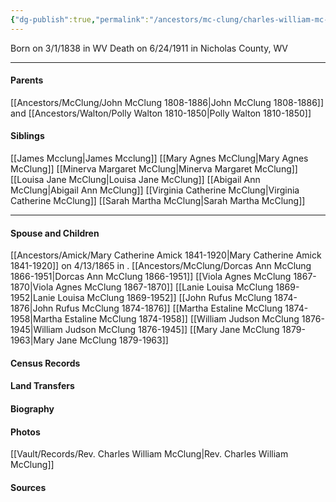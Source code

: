 ```yaml
---
{"dg-publish":true,"permalink":"/ancestors/mc-clung/charles-william-mc-clung-1838-1911/","tags":["Charles-William-McClung"]}
---
```


Born on  3/1/1838 in WV
Death on 6/24/1911 in Nicholas County, WV

---
#### Parents

[[Ancestors/McClung/John McClung 1808-1886\|John McClung 1808-1886]] and [[Ancestors/Walton/Polly Walton 1810-1850\|Polly Walton 1810-1850]]
#### Siblings
[[James Mcclung\|James Mcclung]]
[[Mary Agnes McClung\|Mary Agnes McClung]]
[[Minerva Margaret McClung\|Minerva Margaret McClung]]
[[Louisa Jane McClung\|Louisa Jane McClung]]
[[Abigail Ann McClung\|Abigail Ann McClung]]
[[Virginia Catherine McClung\|Virginia Catherine McClung]]
[[Sarah Martha McClung\|Sarah Martha McClung]]

---
#### Spouse and Children
[[Ancestors/Amick/Mary Catherine Amick 1841-1920\|Mary Catherine Amick 1841-1920]] on 4/13/1865 in <!-- link to place -->.
[[Ancestors/McClung/Dorcas Ann McClung 1866-1951\|Dorcas Ann McClung 1866-1951]]
[[Viola Agnes McClung 1867-1870\|Viola Agnes McClung 1867-1870]]
[[Lanie Louisa McClung 1869-1952\|Lanie Louisa McClung 1869-1952]]
[[John Rufus McClung 1874-1876\|John Rufus McClung 1874-1876]]
[[Martha Estaline McClung 1874-1958\|Martha Estaline McClung 1874-1958]]
[[William Judson McClung 1876-1945\|William Judson McClung 1876-1945]]
[[Mary Jane McClung 1879-1963\|Mary Jane McClung 1879-1963]]

#### Census Records

#### Land Transfers

#### Biography

#### Photos
[[Vault/Records/Rev. Charles William McClung\|Rev. Charles William McClung]]
#### Sources

